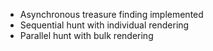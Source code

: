 - Asynchronous treasure finding implemented
- Sequential hunt with individual rendering
- Parallel hunt with bulk rendering
